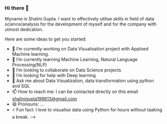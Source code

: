 ### Hi there 👋

Myname is Shalini Gupta. I want to effectively utilise skills in field of data science/analysis for the development of myself and for the
company with utmost dedication.


Here are some ideas to get you started:

- 🔭 I’m currently working on Data Visualisation project with Apploed Machine learning.
- 🌱 I’m currently learning Machine Learning, Natural Language Processing(NLP)
- 👯 I’m looking to collaborate on Data Science projects
- 🤔 I’m looking for help with Deep learning 
- 💬 Ask me about Data Visualization, data transformation using python and SQL
- 📫 How to reach me: I can be contacted directly on this email shalinigupta199613@gmail.com
- 😄 Pronouns: ...
- ⚡ Fun fact: I love to visualise data using Python for hours without taaking a break. 
-->
